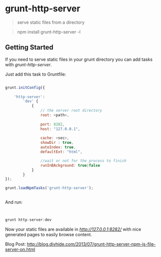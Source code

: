 # grunt-http-server 
> serve static files from a directory

> npm install grunt-http-server -l


## Getting Started

If you need to serve static files in your grunt directory you can add tasks with _grunt-http-server_.

Just add this task to Gruntfile:

```js

grunt.initConfig({
	
	'http-server': 
		'dev' {
			{
				// the server root directory
				root: <path>,
				
				port: 8282,
		        host: "127.0.0.1",
				
				cache: <sec>,
				showDir : true,
				autoIndex: true,
				defaultExt: "html",

				//wait or not for the process to finish
				runInBAckground: true|false	
			}
		}
});

grunt.loadNpmTasks('grunt-http-server');
	

```

And run:

```js


grunt http-server:dev

```

Now your static files are available in _http://127.0.0.1:8282/_ with nice generated pages to 
easily browse content.


Blog Post:
http://blog.divhide.com/2013/07/grunt-http-server-npm-js-file-server-on.html



